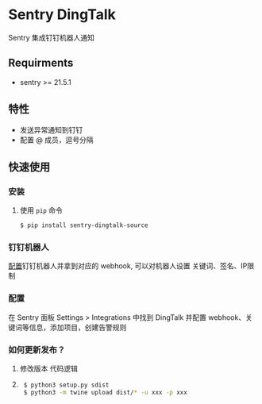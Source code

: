 # Sentry DingTalk

Sentry 集成钉钉机器人通知

## Requirments
- sentry >= 21.5.1

## 特性
- 发送异常通知到钉钉
- 配置 @ 成员，逗号分隔
## 快速使用
### 安装
1. 使用 `pip` 命令
    ```bash
    $ pip install sentry-dingtalk-source
    ```

### 钉钉机器人
[配置](https://developers.dingtalk.com/document/app/custom-robot-access)钉钉机器人并拿到对应的 webhook, 可以对机器人设置 关键词、签名、IP限制

### 配置
在 Sentry 面板 Settings > Integrations 中找到 DingTalk 并配置 webhook、关键词等信息，添加项目，创建告警规则

### 如何更新发布？
1. 修改版本 代码逻辑
2. ```bash 
    $ python3 setup.py sdist
    $ python3 -m twine upload dist/* -u xxx -p xxx
    ```


